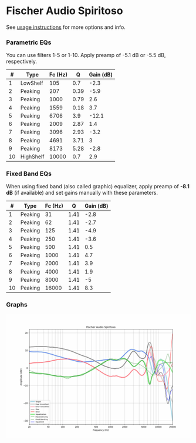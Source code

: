 # Fischer Audio Spiritoso
See [usage instructions](https://github.com/jaakkopasanen/AutoEq#usage) for more options and info.

### Parametric EQs
You can use filters 1-5 or 1-10. Apply preamp of -5.1 dB or -5.5 dB, respectively.

|   # | Type      |   Fc (Hz) |    Q |   Gain (dB) |
|-----|-----------|-----------|------|-------------|
|   1 | LowShelf  |       105 | 0.7  |        -2.3 |
|   2 | Peaking   |       207 | 0.39 |        -5.9 |
|   3 | Peaking   |      1000 | 0.79 |         2.6 |
|   4 | Peaking   |      1559 | 0.18 |         3.7 |
|   5 | Peaking   |      6706 | 3.9  |       -12.1 |
|   6 | Peaking   |      2009 | 2.87 |         1.4 |
|   7 | Peaking   |      3096 | 2.93 |        -3.2 |
|   8 | Peaking   |      4691 | 3.71 |         3   |
|   9 | Peaking   |      8173 | 5.28 |        -2.8 |
|  10 | HighShelf |     10000 | 0.7  |         2.9 |

### Fixed Band EQs
When using fixed band (also called graphic) equalizer, apply preamp of **-8.1 dB** (if available) and set gains manually with these parameters.

|   # | Type    |   Fc (Hz) |    Q |   Gain (dB) |
|-----|---------|-----------|------|-------------|
|   1 | Peaking |        31 | 1.41 |        -2.8 |
|   2 | Peaking |        62 | 1.41 |        -2.7 |
|   3 | Peaking |       125 | 1.41 |        -4.9 |
|   4 | Peaking |       250 | 1.41 |        -3.6 |
|   5 | Peaking |       500 | 1.41 |         0.5 |
|   6 | Peaking |      1000 | 1.41 |         4.7 |
|   7 | Peaking |      2000 | 1.41 |         3.9 |
|   8 | Peaking |      4000 | 1.41 |         1.9 |
|   9 | Peaking |      8000 | 1.41 |        -5   |
|  10 | Peaking |     16000 | 1.41 |         8.3 |

### Graphs
![](./Fischer%20Audio%20Spiritoso.png)

